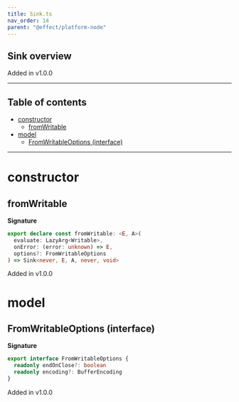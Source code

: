 ```yaml
---
title: Sink.ts
nav_order: 14
parent: "@effect/platform-node"
---
```


## Sink overview

Added in v1.0.0

---

<h2 class="text-delta">Table of contents</h2>

- [constructor](#constructor)
  - [fromWritable](#fromwritable)
- [model](#model)
  - [FromWritableOptions (interface)](#fromwritableoptions-interface)

---

# constructor

## fromWritable

**Signature**

```ts
export declare const fromWritable: <E, A>(
  evaluate: LazyArg<Writable>,
  onError: (error: unknown) => E,
  options?: FromWritableOptions
) => Sink<never, E, A, never, void>
```

Added in v1.0.0

# model

## FromWritableOptions (interface)

**Signature**

```ts
export interface FromWritableOptions {
  readonly endOnClose?: boolean
  readonly encoding?: BufferEncoding
}
```

Added in v1.0.0
